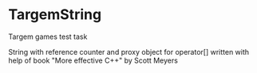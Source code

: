 # TargemString
Targem games test task

String with reference counter and proxy object for operator[] written with help of book "More effective C++" by Scott Meyers
